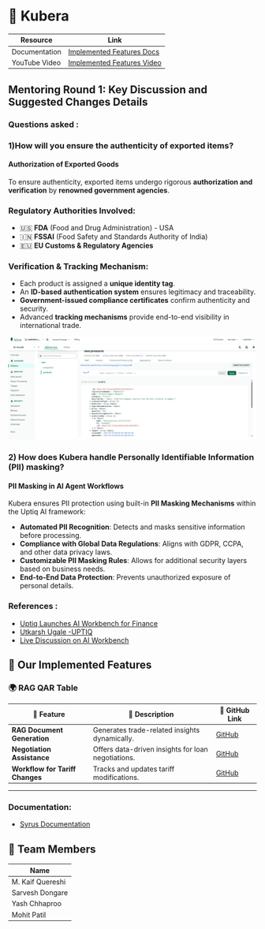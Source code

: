 # 🪷 Kubera
| **Resource**          | **Link**  |
|----------------------|----------------------------------------------------------------|
|  Documentation    | [Implemented Features Docs](https://docs.google.com/document/d/1FZ90SyxTMGsVLiVWltbq9KAj_1_ZmnpgHi0lbHDvE6o/edit?usp=sharing) |
|  YouTube Video    | [Implemented Features Video]() |


## Mentoring Round 1: Key Discussion and Suggested Changes Details

### Questions asked :

### 1)How will you ensure the authenticity of exported items?

#### **Authorization of Exported Goods**

To ensure authenticity, exported items undergo rigorous **authorization and verification** by **renowned government agencies**.

### Regulatory Authorities Involved:

- 🇺🇸 **FDA** (Food and Drug Administration) - USA
- 🇮🇳 **FSSAI** (Food Safety and Standards Authority of India)
- 🇪🇺 **EU Customs & Regulatory Agencies**

### Verification & Tracking Mechanism:

- Each product is assigned a **unique identity tag**.
- An **ID-based authentication system** ensures legitimacy and traceability.
- **Government-issued compliance certificates** confirm authenticity and security.
- Advanced **tracking mechanisms** provide end-to-end visibility in international trade.

![Product Certification details updated in mongoDB](Images/MongoDB_update_for_certifications.jpg)

### 2) How does Kubera handle Personally Identifiable Information (PII) masking?

#### **PII Masking in AI Agent Workflows**

Kubera ensures PII protection using built-in **PII Masking Mechanisms** within the Uptiq AI framework:

- **Automated PII Recognition**: Detects and masks sensitive information before processing.
- **Compliance with Global Data Regulations**: Aligns with GDPR, CCPA, and other data privacy laws.
- **Customizable PII Masking Rules**: Allows for additional security layers based on business needs.
- **End-to-End Data Protection**: Prevents unauthorized exposure of personal details.

### References :

- [Uptiq Launches AI Workbench for Finance](https://www.uptiq.ai/blogs/uptiq-launches-ai-workbench-for-finance)
- [Utkarsh Ugale -UPTIQ ](https://www.youtube.com/@UtkarshUgale)
- [Live Discussion on AI Workbench](https://www.youtube.com/live/9jz7aSprGSQ)

## 🌟 Our Implemented Features

### 🌍 **RAG QAR Table**

| 🔹 **Feature**                  | 📝 **Description**                                 | 🔗 **GitHub Link**                                                                                                                        |
| ------------------------------- | -------------------------------------------------- | ----------------------------------------------------------------------------------------------------------------------------------------- |
| **RAG Document Generation**     | Generates trade-related insights dynamically.      | [ GitHub](https://github.com/CMPN-CODECELL/Syrus2025_Cross-BorderTrade-InternationalFinance_Hashcode/tree/main/Agents/QnA%20Agent)        |
| **Negotiation Assistance**      | Offers data-driven insights for loan negotiations. | [ GitHub](https://github.com/CMPN-CODECELL/Syrus2025_Cross-BorderTrade-InternationalFinance_Hashcode/tree/main/Agents/Negotiator%20Agent) |
| **Workflow for Tariff Changes** | Tracks and updates tariff modifications.           | [ GitHub](https://github.com/CMPN-CODECELL/Syrus2025_Cross-BorderTrade-InternationalFinance_Hashcode/tree/main/Agents/QnA%20Agent)        |

---
###  Documentation: 

- [Syrus Documentation](https://docs.google.com/document/d/1Z3bS_zWUPoLzFgCjPeYfFbB_HJ_jyIlaRdBijhP-LtA/edit?usp=sharing)  


## 👥 Team Members

| **Name**         |
| ---------------- |
| M. Kaif Quereshi |
| Sarvesh Dongare  |
| Yash Chhaproo    |
| Mohit Patil      |
